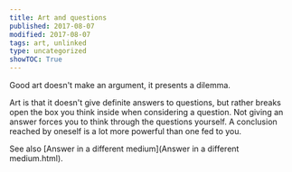 ```yaml
---
title: Art and questions
published: 2017-08-07
modified: 2017-08-07
tags: art, unlinked
type: uncategorized
showTOC: True
---
```




Good art doesn't make an argument, it presents a dilemma.

Art is that it doesn't give definite answers to questions, but rather breaks open the box you think inside when considering a question. Not giving an answer forces you to think through the questions yourself. A conclusion reached by oneself is a lot more powerful than one fed to you.

See also [Answer in a different medium](Answer in a different medium.html).


